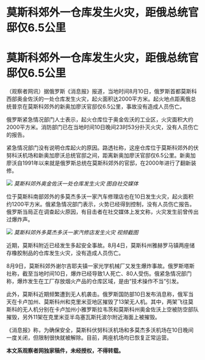 # 莫斯科郊外一仓库发生火灾，距俄总统官邸仅6.5公里

# 莫斯科郊外一仓库发生火灾，距俄总统官邸仅6.5公里

（观察者网讯）据俄罗斯《消息报》报道，当地时间8月10日，俄罗斯首都莫斯科西部奥金佐沃的一处仓库发生火灾，起火面积达2000平方米。起火地点距离俄总统普京在莫斯科郊外的新奥加廖沃官邸仅6.5公里，事故没有造成人员伤亡。

俄罗斯紧急情况部门人士表示，起火仓库位于奥金佐沃的工业区，火灾面积大约2000平方米。消防部门已在当地时间10日晚间23时53分扑灭火灾，没有人员伤亡的报告。

紧急情况部门没有说明仓库起火的原因。路透社称，这座仓库位于莫斯科郊外的伏努科沃机场和新奥加廖沃总统官邸之间，距离新奥加廖沃官邸仅6.5公里。新奥加廖沃自1991年以来就是俄罗斯总统在莫斯科郊外的官邸，在2000年进行了翻新装修。

![](https://inews.gtimg.com/newsapp_bt/0/15816203135/1000) _莫斯科郊外奥金佐沃一处仓库发生火灾
图自社交媒体_

位于莫斯科南部郊外的多莫杰多沃一家汽车修理店也在10日发生火灾，起火面积约1200平方米。俄紧急情况部门表示，火势已经得到控制，没有人员伤亡报告。俄罗斯当局正在调查起火原因，有目击者在社交媒体上发文称，火灾发生前曾传出过爆炸声。

![](https://inews.gtimg.com/newsapp_bt/0/15816203136/1000)
_莫斯科郊外多莫杰多沃一家汽修店发生火灾 视频截图_

近期，莫斯科附近已经发生多起安全事故。8月4日，莫斯科州雅赫罗马镇两座储存橡胶制品的仓库发生火灾，没有造成人员伤亡。

8月9日，莫斯科郊外谢尔吉耶夫镇一家光学机械厂又发生爆炸事故。俄罗斯塔斯社称，截至当地时间10日，爆炸已经导致1人死亡、80人受伤。俄紧急情况部门称，爆炸发生在工厂存放烟火产品的仓库区域，是由“技术操作不当”引发。

此外，莫斯科近期频繁遭到无人机袭击。俄罗斯国防部10日发布消息称，俄军当天在卡卢加州、莫斯科州和克里米亚地区摧毁了13架无人机。其中，两架飞往莫斯科的无人机分别在卡卢加州小雅罗斯拉韦茨和莫斯科州奥金佐沃上空被防空部队摧毁，另外11架在克里米亚半岛塞瓦斯托波尔附近海面上被摧毁。

《消息报》称，为确保安全，莫斯科伏努科沃机场和多莫杰多沃机场在10日晚间一度关闭，但限制很快就被解除。目前，两座机场均已恢复正常运营。

**本文系观察者网独家稿件，未经授权，不得转载。**

